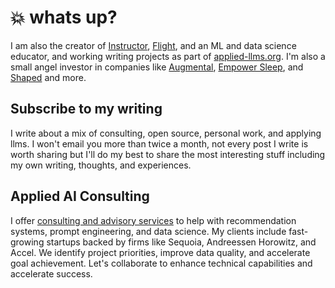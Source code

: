 # :boom: whats up?

I am also the creator of [Instructor](https://github.com/jxnl/instructor), [Flight](./writing/posts/recsys-frameworks.md), and an ML and data science educator, and working writing projects as part of [applied-llms.org](https://applied-llms.org/). I'm also a small angel investor in companies like [Augmental](https://www.augmental.tech/), [Empower Sleep](https://www.empowersleep.com/), and [Shaped](https://www.shaped.ai/) and more.

## Subscribe to my writing

I write about a mix of consulting, open source, personal work, and applying llms. I won't email you more than twice a month, not every post I write is worth sharing but I'll do my best to share the most interesting stuff including my own writing, thoughts, and experiences.

<script async data-uid="fe6b71773e" src="https://fivesixseven.ck.page/fe6b71773e/index.js"></script>

## Applied AI Consulting

I offer [consulting and advisory services](./services.md) to help with recommendation systems, prompt engineering, and data science. My clients include fast-growing startups backed by firms like Sequoia, Andreessen Horowitz, and Accel. We identify project priorities, improve data quality, and accelerate goal achievement. Let's collaborate to enhance technical capabilities and accelerate success.

